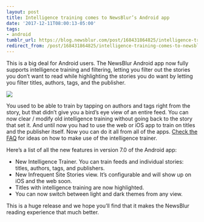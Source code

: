 ```yaml
---
layout: post
title: Intelligence training comes to NewsBlur’s Android app
date: '2017-12-11T08:00:13-05:00'
tags:
- android
tumblr_url: https://blog.newsblur.com/post/168431864825/intelligence-training-comes-to-newsblurs-android
redirect_from: /post/168431864825/intelligence-training-comes-to-newsblurs-android
---
```

This is a big deal for Android users. The NewsBlur Android app now fully supports intelligence training and filtering, letting you filter out the stories you don’t want to read while highlighting the stories you do want by letting you filter titles, authors, tags, and the publisher.

![](http://s3.amazonaws.com/static.newsblur.com/blog/android-training.png)

You used to be able to train by tapping on authors and tags right from the story, but that didn’t give you a bird’s eye view of an entire feed. You can now clear / modify old intelligence training without going back to the story that set it. And until now you had to use the web or iOS app to train on titles and the publisher itself. Now you can do it all from all of the apps. [Check the FAQ](https://www.newsblur.com/faq) for ideas on how to make use of the intelligence trainer.

Here’s a list of all the new features in version 7.0 of the Android app:

- New Intelligence Trainer. You can train feeds and individual stories: titles, authors, tags, and publishers.
- New Infrequent Site Stories view. It’s configurable and will show up on iOS and the web soon.
- Titles with intelligence training are now highlighted.
- You can now switch between light and dark themes from any view.

This is a huge release and we hope you’ll find that it makes the NewsBlur reading experience that much better.

